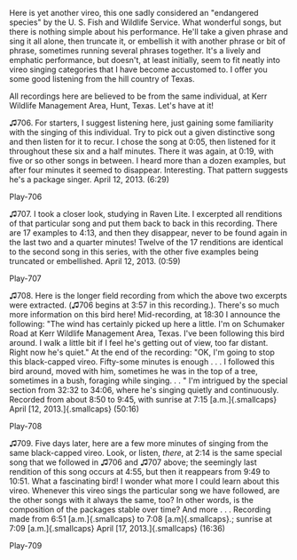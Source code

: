 Here is yet another vireo, this one sadly considered an "endangered
species" by the U. S. Fish and Wildlife Service. What wonderful songs,
but there is nothing simple about his performance. He'll take a given
phrase and sing it all alone, then truncate it, or embellish it with
another phrase or bit of phrase, sometimes running several phrases
together. It's a lively and emphatic performance, but doesn't, at least
initially, seem to fit neatly into vireo singing categories that I have
become accustomed to. I offer you some good listening from the hill
country of Texas.

All recordings here are believed to be from the same individual, at Kerr
Wildlife Management Area, Hunt, Texas. Let's have at it!

♫706. For starters, I suggest listening here, just gaining some
familiarity with the singing of this individual. Try to pick out a given
distinctive song and then listen for it to recur. I chose the song at
0:05, then listened for it throughout these six and a half minutes.
There it was again, at 0:19, with five or so other songs in between. I
heard more than a dozen examples, but after four minutes it seemed to
disappear. Interesting. That pattern suggests he's a package singer.
April 12, 2013. (6:29)

Play-706

♫707. I took a closer look, studying in Raven Lite. I excerpted all
renditions of that particular song and put them back to back in this
recording. There are 17 examples to 4:13, and then they disappear, never
to be found again in the last two and a quarter minutes! Twelve of the
17 renditions are identical to the second song in this series, with the
other five examples being truncated or embellished. April 12, 2013.
(0:59)

Play-707

♫708. Here is the longer field recording from which the above two
excerpts were extracted. (♫706 begins at 3:57 in this recording.).
There's so much more information on this bird here! Mid-recording, at
18:30 I announce the following: "The wind has certainly picked up here a
little. I'm on Schumaker Road at Kerr Wildlife Management Area, Texas.
I've been following this bird around. I walk a little bit if I feel he's
getting out of view, too far distant. Right now he's quiet." At the end
of the recording: "OK, I'm going to stop this black-capped vireo.
Fifty-some minutes is enough . . . I followed this bird around, moved
with him, sometimes he was in the top of a tree, sometimes in a bush,
foraging while singing. . . " I'm intrigued by the special section from
32:32 to 34:06, where he's singing quietly and continuously. Recorded
from about 8:50 to 9:45, with sunrise at 7:15 [a.m.]{.smallcaps} April
[12, 2013.]{.smallcaps} (50:16)

Play-708

♫709. Five days later, here are a few more minutes of singing from the
same black-capped vireo. Look, or listen, *there*, at 2:14 is the same
special song that we followed in ♫706 and ♫707 above; the seemingly last
rendition of this song occurs at 4:55, but then it reappears from 9:49
to 10:51. What a fascinating bird! I wonder what more I could learn
about this vireo. Whenever this vireo sings the particular song we have
followed, are the other songs with it always the same, too? In other
words, is the composition of the packages stable over time? And more .
. . Recording made from 6:51 [a.m.]{.smallcaps} to 7:08
[a.m]{.smallcaps}.; sunrise at 7:09 [a.m.]{.smallcaps} April [17,
2013.]{.smallcaps} (16:36)

Play-709
